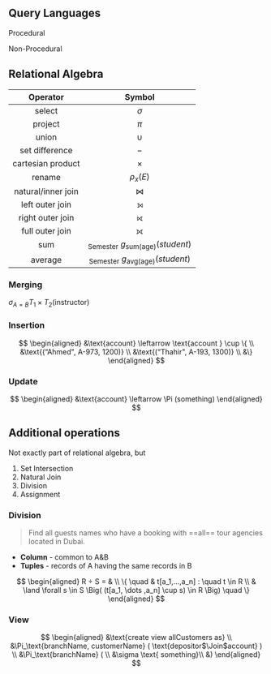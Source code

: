 ## Query Languages

Procedural

Non-Procedural

## Relational Algebra

|      Operator      |                      Symbol                       |
| :----------------: | :-----------------------------------------------: |
|       select       |                     $\sigma$                      |
|      project       |                       $\pi$                       |
|       union        |                      $\cup$                       |
|   set difference   |                        $-$                        |
| cartesian product  |                     $\times$                      |
|       rename       |                    $\rho_x(E)$                    |
| natural/inner join |                      $\Join$                      |
|  left outer join   |                         ⟕                         |
|  right outer join  |                         ⟖                         |
|  full outer join   |                         ⟗                         |
|        sum         | $_\text{Semester} \ g_\text{sum(age)}({student})$ |
|      average       | $_\text{Semester} \ g_\text{avg(age)}({student})$ |

### Merging

$\sigma_{A=B} T_1 \times T_2 (\text{instructor})$

### Insertion

$$
\begin{aligned}
&\text{account} \leftarrow \text{account } \cup \{ \\
&\text{(“Ahmed", A-973, 1200)} \\
&\text{(“Thahir", A-193, 1300)} \\
&\}
\end{aligned}
$$

### Update

$$
\begin{aligned}
&\text{account} \leftarrow
\Pi (something)
\end{aligned}
$$

## Additional operations

Not exactly part of relational algebra, but 

1. Set Intersection
2. Natural Join
3. Division
4. Assignment

### Division

> Find all guests names who have a booking with ==all== tour agencies located in Dubai.

- **Column** - common to A&B
- **Tuples** - records of A having the same records in B

$$
\begin{aligned}
R ÷ S = & \\
\{ \quad
& t[a_1,...,a_n] : \quad t \in R \\
& \land \forall s \in S \Big( (t[a_1, \dots ,a_n] \cup s) \in R \Big)
\quad \}
\end{aligned}
$$

### View

$$
\begin{aligned}
&\text{create view allCustomers as} \\
&\Pi_\text{branchName, customerName} (
	\text{depositor$\Join$account}
) \\
&\Pi_\text{branchName} ( \\
&\sigma \text{ something}\\
&)
\end{aligned}
$$

